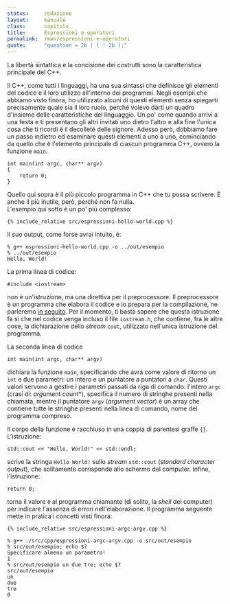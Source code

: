 ```yaml
---
status:     redazione
layout:     manuale
class:      capitolo
title:      Espressioni e operatori
permalink:  /man/espressioni-e-operatori
quote:      "question = 2b | ( ! 2b );"
---
```


La libertà sintattica e la concisione dei costrutti sono la caratteristica principale del C++.

Il C++, come tutti i linguaggi, ha una sua sintassi che definisce gli elementi del codice e il loro utilizzo all'interno dei programmi.
Negli esempii che abbiamo visto finora, ho utilizzato alcuni di questi elementi senza spiegarti precisamente quale sia il loro ruolo, perché volevo darti un quadro d'insieme delle caratteristiche del linguaggio.
Un po' come quando arrivi a una festa e ti presentano gli altri invitati uno dietro l'altro e alla fine l'unica cosa che ti ricordi è il decolleté delle signore.
Adesso però, dobbiamo fare un passo indietro ed esaminare questi elementi a uno a uno, cominciando da quello che è l'elemento principale di ciascun programma C++, ovvero la funzione `main`.


```
int main(int argc, char** argv)
{    
    return 0;
}
```

Quello qui sopra è il più piccolo programma in C++ che tu possa scrivere.
È anche il più inutile, però, perché non fa nulla.  
L'esempio qui sotto è un po' più complesso:

```
{% include_relative src/espressioni-hello-world.cpp %}
```

Il suo output, come forse avrai intuito, è:

```
% g++ espressioni-hello-world.cpp -o ../out/esempio
% ../out/esempio 
Hello, World!
```

La prima linea di codice:

``` 
#include <iostream>
```

non è un'istruzione, ma una direttiva per il preprocessore. 
Il preprocessore è un programma che elabora il codice e lo prepara per la compilazione, ne parleremo [in seguito](/man/preprocessore).
Per il momento, ti basta sapere che questa istruzione fa sì che nel codice venga incluso il file `iostream.h`, che contiene, fra le altre cose, la dichiarazione dello *stream* `cout`, utilizzato nell'unica istruzione del programma.

La seconda linea di codice

```
int main(int argc, char** argv)
```

dichiara la funzione `main`, specificando che avrà come valore di ritorno un `int` e due parametri: un intero e un puntatore a puntatori a `char`.
Questi valori servono a gestire i parametri passati da riga di comando: l'intero `argc` (crasi di: *arg*ument count*), specifica il numero di stringhe presenti nella chiamata, mentre il puntatore `argv` (*argument vector*) è un array che contiene tutte le stringhe presenti nella linea di comando, nome del programma compreso.

Il corpo della funzione è racchiuso in una coppia di parentesi graffe `{}`.
L'istruzione:

```
std::cout << "Hello, World!" << std::endl;
```

scrive la stringa `Hello World!` sullo *stream* `std::cout` (*standard character output*), che solitamente corrisponde allo schermo del computer.
Infine, l'istruzione:

```
return 0;
```

torna il valore `0` al programma chiamante (di solito, la *shell* del computer) per indicare l'assenza di errori nell'elaborazione.
Il programma seguente mette in pratica i concetti visti finora:

```
{% include_relative src/espressioni-argc-argv.cpp %}
```

```
% g++ ./src/cpp/espressioni-argc-argv.cpp -o src/out/esempio
% src/out/esempio; echo $?                                  
Specificare almeno un parametro!
1
% src/out/esempio un due tre; echo $?
src/out/esempio
un
due
tre
0
```

<!--

Utlizzare l'peratore `delete` per illustrare il rapporto del C’hi++ con la morte, che non è più considerata un nemico da combattere, ma un fenomeno naturale necessario al buon funzonamento dell’Universo. Questo approccio si rirova anche nel precetto:

    Amiamo ciò che ci ucciderà (se tutto va bene) 

Ho messo intenzionalmente il capitolo sull'algebra booleana DOPO quello sugli operatori per dimostrare come i concetti di vero/falso giusto/sbagliato debbano essere definiti per prima cosa

## operatori

### operatore di negazione

la negazione e il paradosso come metodo per comprendere ciò che non è
di per sé evidente

### operatore di incremento
mettere qui, perché servono nel codice seguente
## cicli

### ciclo for

### ciclo while

### ciclo do-while

-->
